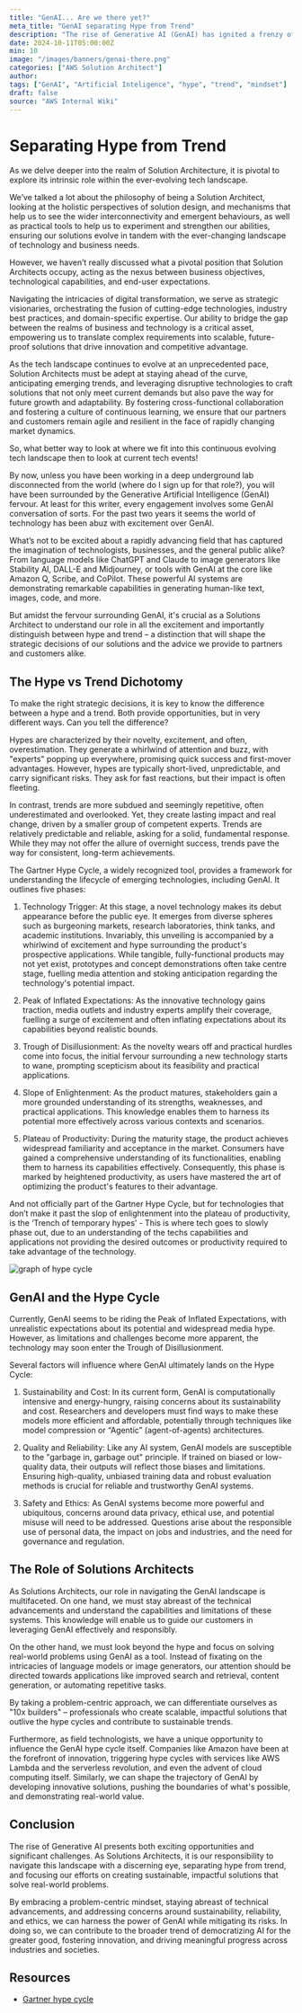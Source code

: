 ```yaml
---
title: "GenAI... Are we there yet?"
meta_title: "GenAI separating Hype from Trend"
description: "The rise of Generative AI (GenAI) has ignited a frenzy of excitement and hype, captivating the tech world with its remarkable capabilities in generating human-like text, images, code, and more. As Solutions Architects, our pivotal role lies in navigating this landscape with a discerning eye, separating the transient hype from the enduring trends. By adopting a problem-centric mindset, staying abreast of technical advancements, and addressing concerns around sustainability, reliability, and ethics, we can harness the power of GenAI to create scalable, impactful solutions that outlive the hype cycles and contribute to sustainable progress across industries and societies."
date: 2024-10-11T05:00:00Z
min: 10
image: "/images/banners/genai-there.png"
categories: ["AWS Solution Architect"]
author: 
tags: ["GenAI", "Artificial Inteligence", "hype", "trend", "mindset"]
draft: false
source: "AWS Internal Wiki"
---
```

# Separating Hype from Trend 

As we delve deeper into the realm of Solution Architecture, it is pivotal to explore its intrinsic role within the ever-evolving tech landscape.

We’ve talked a lot about the philosophy of being a Solution Architect, looking at the holistic perspectives of solution design, and mechanisms that help us to see the wider interconnectivity and emergent behaviours, as well as practical tools to help us to experiment and strengthen our abilities, ensuring our solutions evolve in tandem with the ever-changing landscape of technology and business needs.

However, we haven’t really discussed what a pivotal position that Solution Architects occupy, acting as the nexus between business objectives, technological capabilities, and end-user expectations.

Navigating the intricacies of digital transformation, we serve as strategic visionaries, orchestrating the fusion of cutting-edge technologies, industry best practices, and domain-specific expertise. Our ability to bridge the gap between the realms of business and technology is a critical asset, empowering us to translate complex requirements into scalable, future-proof solutions that drive innovation and competitive advantage. 

As the tech landscape continues to evolve at an unprecedented pace, Solution Architects must be adept at staying ahead of the curve, anticipating emerging trends, and leveraging disruptive technologies to craft solutions that not only meet current demands but also pave the way for future growth and adaptability. By fostering cross-functional collaboration and fostering a culture of continuous learning, we ensure that our partners and customers remain agile and resilient in the face of rapidly changing market dynamics.

So, what better way to look at where we fit into this continuous evolving tech landscape then to look at current tech events!

By now, unless you have been working in a deep underground lab disconnected from the world (where do I sign up for that role?), you will have been surrounded by the Generative Artificial Intelligence (GenAI) fervour. At least for this writer, every engagement involves some GenAI conversation of sorts. For the past two years it seems the world of technology has been abuz with excitement over GenAI. 

What’s not to be excited about a rapidly advancing field that has captured the imagination of technologists, businesses, and the general public alike? From language models like ChatGPT and Claude to image generators like Stability AI, DALL-E and Midjourney, or tools with GenAI at the core like Amazon Q, Scribe, and CoPilot. These powerful AI systems are demonstrating remarkable capabilities in generating human-like text, images, code, and more. 

But amidst the fervour surrounding GenAI, it's crucial as a Solutions Architect to understand our role in all the excitement and importantly distinguish between hype and trend – a distinction that will shape the strategic decisions of our solutions and the advice we provide to partners and customers alike. 

## The Hype vs Trend Dichotomy 

To make the right strategic decisions, it is key to know the difference between a hype and a trend. Both provide opportunities, but in very different ways. Can you tell the difference?

Hypes are characterized by their novelty, excitement, and often, overestimation. They generate a whirlwind of attention and buzz, with "experts" popping up everywhere, promising quick success and first-mover advantages. However, hypes are typically short-lived, unpredictable, and carry significant risks. They ask for fast reactions, but their impact is often fleeting. 

In contrast, trends are more subdued and seemingly repetitive, often underestimated and overlooked. Yet, they create lasting impact and real change, driven by a smaller group of competent experts. Trends are relatively predictable and reliable, asking for a solid, fundamental response. While they may not offer the allure of overnight success, trends pave the way for consistent, long-term achievements. 

The Gartner Hype Cycle, a widely recognized tool, provides a framework for understanding the lifecycle of emerging technologies, including GenAI. It outlines five phases: 

 1. Technology Trigger: At this stage, a novel technology makes its debut appearance before the public eye. It emerges from diverse spheres such as burgeoning markets, research laboratories, think tanks, and academic institutions. Invariably, this unveiling is accompanied by a whirlwind of excitement and hype surrounding the product's prospective applications. While tangible, fully-functional products may not yet exist, prototypes and concept demonstrations often take centre stage, fuelling media attention and stoking anticipation regarding the technology's potential impact.

 2. Peak of Inflated Expectations: As the innovative technology gains traction, media outlets and industry experts amplify their coverage, fuelling a surge of excitement and often inflating expectations about its capabilities beyond realistic bounds.

 3. Trough of Disillusionment: As the novelty wears off and practical hurdles come into focus, the initial fervour surrounding a new technology starts to wane, prompting scepticism about its feasibility and practical applications.

 4. Slope of Enlightenment: As the product matures, stakeholders gain a more grounded understanding of its strengths, weaknesses, and practical applications. This knowledge enables them to harness its potential more effectively across various contexts and scenarios.

 5. Plateau of Productivity: During the maturity stage, the product achieves widespread familiarity and acceptance in the market. Consumers have gained a comprehensive understanding of its functionalities, enabling them to harness its capabilities effectively. Consequently, this phase is marked by heightened productivity, as users have mastered the art of optimizing the product's features to their advantage.

And not officially part of the Gartner Hype Cycle, but for technologies that don’t make it past the slop of enlightenment into the plateau of productivity, is the ‘Trench of temporary hypes’ - This is where tech goes to slowly phase out, due to an understanding of the techs capabilities and applications not providing the desired outcomes or productivity required to take advantage of the technology.

![graph of hype cycle](/images/07-hype-trend.png)

## GenAI and the Hype Cycle 

Currently, GenAI seems to be riding the Peak of Inflated Expectations, with unrealistic expectations about its potential and widespread media hype. However, as limitations and challenges become more apparent, the technology may soon enter the Trough of Disillusionment. 

Several factors will influence where GenAI ultimately lands on the Hype Cycle: 

 1. Sustainability and Cost: In its current form, GenAI is computationally intensive and energy-hungry, raising concerns about its sustainability and cost. Researchers and developers must find ways to make these models more efficient and affordable, potentially through techniques like model compression or “Agentic” (agent-of-agents) architectures.

 2. Quality and Reliability: Like any AI system, GenAI models are susceptible to the "garbage in, garbage out" principle. If trained on biased or low-quality data, their outputs will reflect those biases and limitations. Ensuring high-quality, unbiased training data and robust evaluation methods is crucial for reliable and trustworthy GenAI systems. 
 
 3. Safety and Ethics: As GenAI systems become more powerful and ubiquitous, concerns around data privacy, ethical use, and potential misuse will need to be addressed. Questions arise about the responsible use of personal data, the impact on jobs and industries, and the need for governance and regulation. 

## The Role of Solutions Architects 

As Solutions Architects, our role in navigating the GenAI landscape is multifaceted. On one hand, we must stay abreast of the technical advancements and understand the capabilities and limitations of these systems. This knowledge will enable us to guide our customers in leveraging GenAI effectively and responsibly. 

On the other hand, we must look beyond the hype and focus on solving real-world problems using GenAI as a tool. Instead of fixating on the intricacies of language models or image generators, our attention should be directed towards applications like improved search and retrieval, content generation, or automating repetitive tasks. 

By taking a problem-centric approach, we can differentiate ourselves as "10x builders" – professionals who create scalable, impactful solutions that outlive the hype cycles and contribute to sustainable trends. 

Furthermore, as field technologists, we have a unique opportunity to influence the GenAI hype cycle itself. Companies like Amazon have been at the forefront of innovation, triggering hype cycles with services like AWS Lambda and the serverless revolution, and even the advent of cloud computing itself. Similarly, we can shape the trajectory of GenAI by developing innovative solutions, pushing the boundaries of what's possible, and demonstrating real-world value. 

## Conclusion 

The rise of Generative AI presents both exciting opportunities and significant challenges. As Solutions Architects, it is our responsibility to navigate this landscape with a discerning eye, separating hype from trend, and focusing our efforts on creating sustainable, impactful solutions that solve real-world problems. 

By embracing a problem-centric mindset, staying abreast of technical advancements, and addressing concerns around sustainability, reliability, and ethics, we can harness the power of GenAI while mitigating its risks. In doing so, we can contribute to the broader trend of democratizing AI for the greater good, fostering innovation, and driving meaningful progress across industries and societies.

## Resources 

- [Gartner hype cycle](https://www.gartner.com/en/research/methodologies/gartner-hype-cycle)
